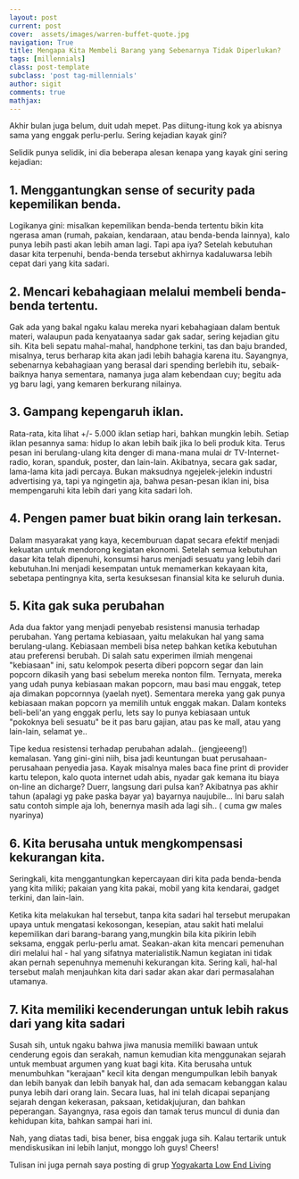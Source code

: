 ```yaml
---
layout: post
current: post
cover:  assets/images/warren-buffet-quote.jpg
navigation: True
title: Mengapa Kita Membeli Barang yang Sebenarnya Tidak Diperlukan?
tags: [millennials]
class: post-template
subclass: 'post tag-millennials'
author: sigit
comments: true
mathjax:
---
```


Akhir bulan juga belum, duit udah mepet. Pas diitung-itung kok ya abisnya sama yang enggak perlu-perlu. Sering kejadian kayak gini?

Selidik punya selidik, ini dia beberapa alesan kenapa yang kayak gini sering kejadian:

## 1. Menggantungkan sense of security pada kepemilikan benda.

Logikanya gini: misalkan kepemilikan benda-benda tertentu bikin kita ngerasa aman (rumah, pakaian, kendaraan, atau benda-benda lainnya), kalo punya lebih pasti akan lebih aman lagi. Tapi apa iya? Setelah kebutuhan dasar kita terpenuhi, benda-benda tersebut akhirnya kadaluwarsa lebih cepat dari yang kita sadari.


## 2. Mencari kebahagiaan melalui membeli benda-benda tertentu.

Gak ada yang bakal ngaku kalau mereka nyari kebahagiaan dalam bentuk materi, walaupun pada kenyataanya sadar gak sadar, sering kejadian gitu sih. Kita beli sepatu mahal-mahal, handphone terkini, tas dan baju branded, misalnya, terus berharap kita akan jadi lebih bahagia karena itu. Sayangnya, sebenarnya kebahagiaan yang berasal dari spending berlebih itu, sebaik-baiknya hanya sementara, namanya juga alam kebendaan cuy; begitu ada yg baru lagi, yang kemaren berkurang nilainya.


## 3. Gampang kepengaruh iklan.

Rata-rata, kita lihat +/- 5.000 iklan setiap hari, bahkan mungkin lebih. Setiap iklan pesannya sama: hidup lo akan lebih baik jika lo beli produk kita. Terus pesan ini berulang-ulang kita denger di mana-mana mulai dr TV-Internet-radio, koran, spanduk, poster, dan lain-lain. Akibatnya, secara gak sadar, lama-lama kita jadi percaya. Bukan maksudnya ngejelek-jelekin industri advertising ya, tapi ya ngingetin aja, bahwa pesan-pesan iklan ini, bisa mempengaruhi kita lebih dari yang kita sadari loh.


## 4. Pengen pamer buat bikin orang lain terkesan.

Dalam masyarakat yang kaya, kecemburuan dapat secara efektif
menjadi kekuatan untuk mendorong kegiatan ekonomi. Setelah semua kebutuhan dasar kita telah dipenuhi, konsumsi harus menjadi sesuatu yang lebih dari kebutuhan.Ini menjadi kesempatan untuk memamerkan kekayaan kita, sebetapa pentingnya kita, serta kesuksesan finansial kita ke seluruh dunia.


## 5. Kita gak suka perubahan

Ada dua faktor yang menjadi penyebab resistensi manusia terhadap perubahan.
Yang pertama kebiasaan, yaitu melakukan hal yang sama berulang-ulang. Kebiasaan membeli bisa netep bahkan ketika kebutuhan atau preferensi berubah. Di salah satu experimen ilmiah mengenai "kebiasaan" ini, satu kelompok peserta diberi popcorn segar dan lain popcorn dikasih yang basi sebelum mereka nonton film. Ternyata, mereka yang udah punya kebiasaan makan popcorn, mau basi mau enggak, tetep aja dimakan popcornnya (yaelah nyet). Sementara mereka yang gak punya kebiasaan makan popcorn ya memilih untuk enggak makan. Dalam konteks beli-beli'an yang enggak perlu, lets say lo punya kebiasaan untuk "pokoknya beli sesuatu" be it pas baru gajian, atau pas ke mall, atau yang lain-lain, selamat ye..

Tipe kedua resistensi terhadap perubahan adalah.. (jengjeeeng!) kemalasan. Yang gini-gini niih, bisa jadi keuntungan buat perusahaan-perusahaan penyedia jasa. Kayak misalnya males baca fine print di provider kartu telepon, kalo quota internet udah abis, nyadar gak kemana itu biaya on-line an dicharge? Duerr, langsung dari pulsa kan? Akibatnya pas akhir tahun (apalagi yg pake paska bayar ya) bayarnya naujubile... Ini baru salah satu contoh simple aja loh, benernya masih ada lagi sih.. ( cuma gw males nyarinya)


## 6. Kita berusaha untuk mengkompensasi kekurangan kita.

Seringkali, kita menggantungkan kepercayaan diri kita pada benda-benda yang kita miliki; pakaian yang kita pakai, mobil yang kita kendarai, gadget terkini, dan lain-lain.

Ketika kita melakukan hal tersebut, tanpa kita sadari hal tersebut merupakan upaya untuk mengatasi kekosongan, kesepian, atau sakit hati melalui kepemilikan dari barang-barang yang,mungkin bila kita pikirin lebih seksama, enggak perlu-perlu amat. Seakan-akan kita mencari pemenuhan diri melalui hal - hal yang sifatnya materialistik.Namun kegiatan ini tidak akan pernah sepenuhnya memenuhi kekurangan kita. Sering kali, hal-hal tersebut malah menjauhkan kita dari sadar akan akar dari permasalahan utamanya.


## 7. Kita memiliki kecenderungan untuk lebih rakus dari yang kita sadari

Susah sih, untuk ngaku bahwa jiwa manusia memiliki bawaan untuk cenderung egois dan serakah, namun kemudian kita menggunakan sejarah untuk membuat argumen yang kuat bagi kita. Kita berusaha untuk menumbuhkan "kerajaan" kecil kita dengan mengumpulkan lebih banyak dan lebih banyak dan lebih banyak hal, dan ada semacam kebanggan kalau punya lebih dari orang lain. Secara luas, hal ini telah dicapai sepanjang sejarah dengan kekerasan, paksaan, ketidakjujuran, dan bahkan peperangan. Sayangnya, rasa egois dan tamak terus muncul di dunia dan kehidupan kita, bahkan sampai hari ini.

Nah, yang diatas tadi, bisa bener, bisa enggak juga sih. Kalau tertarik untuk mendiskusikan ini lebih lanjut, monggo loh guys! Cheers!

Tulisan ini juga pernah saya posting di grup [Yogyakarta Low End Living](https://facebook.com/groups/YogyakartaLowEndLiving/ "Yogyakarta Low End Living")